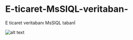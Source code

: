 # E-ticaret-MsSlQL-veritaban-
E ticaret veritabanı MsSlQL tabanİ

![alt text](https://user-images.githubusercontent.com/43292855/50606085-7b3e1580-0ed5-11e9-8300-1407cb8031ea.png)

